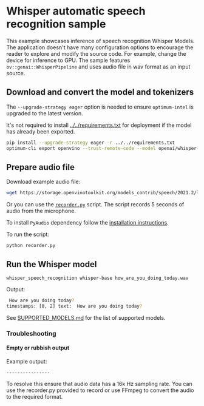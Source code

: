 # Whisper automatic speech recognition sample

This example showcases inference of speech recognition Whisper Models. The application doesn't have many configuration options to encourage the reader to explore and modify the source code. For example, change the device for inference to GPU. The sample features `ov::genai::WhisperPipeline` and uses audio file in wav format as an input source.

## Download and convert the model and tokenizers

The `--upgrade-strategy eager` option is needed to ensure `optimum-intel` is upgraded to the latest version.

It's not required to install [../../requirements.txt](../../requirements.txt) for deployment if the model has already been exported.

```sh
pip install --upgrade-strategy eager -r ../../requirements.txt
optimum-cli export openvino --trust-remote-code --model openai/whisper-base whisper-base
```

## Prepare audio file

Download example audio file:
```sh
wget https://storage.openvinotoolkit.org/models_contrib/speech/2021.2/librispeech_s5/how_are_you_doing_today.wav
```

Or you can use the [`recorder.py`](recorder.py) script. The script records 5 seconds of audio from the microphone. 

To install `PyAudio` dependency follow the [installation instructions](https://pypi.org/project/PyAudio/).

To run the script:
```
python recorder.py
```

## Run the Whisper model

`whisper_speech_recognition whisper-base how_are_you_doing_today.wav`

Output:
```sh
 How are you doing today?
timestamps: [0, 2] text:  How are you doing today?
```

See [SUPPORTED_MODELS.md](../../../src/docs/SUPPORTED_MODELS.md#whisper-models) for the list of supported models.

### Troubleshooting

#### Empty or rubbish output

Example output:
```
----------------
```

To resolve this ensure that audio data has a 16k Hz sampling rate. You can use the recorder.py provided to record or use FFmpeg to convert the audio to the required format. 
